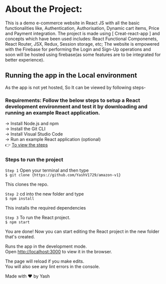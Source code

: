 # About the Project: 

This is a demo e-commerce website in React JS with all the basic functionalities like, Authentication, Authorisation, Dynamic cart items, Price and Payment integration.
The  project is made using [ Creat-react-app ] and concepts which have been used includes: React Functional Componenets, React Router, JSX, Redux, Session storage, etc;
The website is empowered with the Firebase for performing the Login and Sign-Up operations and soon will be hosted using firebase(as some features are to be integrated for better experience).

## Running the app in the Local environment

As the app is not yet hosted, So It can be viewed by following steps-

### Requirements: Follow the below steps to setup a React development environment and test it by downloading and running an example React application.
-> Install Node.js and npm <br>
-> Install the Git CLI <br>
-> Install Visual Studio Code <br>
-> Run an example React application (optional) <br>
👉 [To view the steps](https://jasonwatmore.com/post/2020/06/02/react-setup-development-environment)


### Steps to run the project 

`Step 1`  Open your terminal and then type <br>
`$ git clone {https://github.com/YashV1729/amazon-v1}`

This clones the repo.

`Step 2`  cd into the new folder and type <br>
`$ npm install`

This installs the required dependencies

`Step 3` To run the React project. <br>
`$ npm start`

You are done! Now you can start editing the React project in the new folder that's created.

Runs the app in the development mode.<br />
Open [http://localhost:3000](http://localhost:3000) to view it in the browser.

The page will reload if you make edits.<br />
You will also see any lint errors in the console.


Made with ❤️ by Yash

